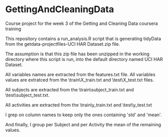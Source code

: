 GettingAndCleaningData
======================

Course project for the week 3 of the Getting and Cleaning Data coursera training

This repository contains a run_analysis.R script that is generating tidyData from the getdata-projectfiles-UCI HAR Dataset.zip file.

The assumption is that this zip file has been unzipped in the working directory where this script is run, into the default directory named UCI HAR Dataset.

All variables names are extracted from the features.txt file.
All variables values are extratced from the \train\X_train.txt and \test\X_test.txt files.

All subjects are extracted from the \train\subject_train.txt and \test\subject_test.txt.

All activities are extracted from the \train\y_train.txt and \test\y_test.txt

I grep on column names to keep only the ones containing 'std' and 'mean'.

And finally, I group per Subject and per Activity the mean of the remaining values.
